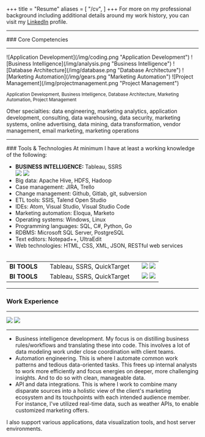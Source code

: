 +++
title = "Resume"
aliases = [
    "/cv",
]
+++
For more on my professional background including additional details around my work history, you can visit my <a href="https://www.linkedin.com/in/andrewrgoss" target="_blank">LinkedIn</a> profile. <!--You can also find a downloadable copy of my resume [here](/AndrewGoss_Resume.pdf).-->
<hr>
### <a name="core_competencies"></a>Core Competencies
<hr>
![Application Development](/img/coding.png "Application Development")
![Business Intelligence](/img/analysis.png "Business Intelligence")
![Database Architecture](/img/database.png "Database Architecture") 
![Marketing Automation](/img/gears.png "Marketing Automation")
![Project Management](/img/projectmanagement.png "Project Management")

<sub>Application Development, Business Intelligence, Database Architecture, Marketing Automation, Project Management</sub><br>

Other specialties: data engineering, marketing analytics, application development, consulting, data warehousing, data security, marketing systems, online advertising, data mining, data transformation, vendor management, email marketing, marketing operations

<hr>
### Tools & Technologies
At minimum I have at least a working knowledge of the following:

* <b>BUSINESS INTELLIGENCE:</b> Tableau, SSRS<br>
<a href="http://www.tableau.com" target="_blank"><img src="/img/tableau.png"></a>&nbsp;<a href="http://www.tableau.com" target="_blank"><img src="/img/mssqlserver.png"></a>
* Big data: Apache Hive, HDFS, Hadoop
* Case management: JIRA, Trello
* Change management: Github, Gitlab, git, subversion
* ETL tools: SSIS, Talend Open Studio
* IDEs: Atom, Visual Studio, Visual Studio Code
* Marketing automation: Eloqua, Marketo
* Operating systems: Windows, Linux
* Programming languages: SQL, C#, Python, Go
* RDBMS: Microsoft SQL Server, PostgreSQL
* Text editors: Notepad++, UltraEdit
* Web technologies: HTML, CSS, XML, JSON, RESTful web services
<br><br>

<table>
<tr>
    <td><b>BI TOOLS</b>&emsp;</td>
    <td>Tableau, SSRS, QuickTarget&emsp;</td>
	<td valign="middle"><a href="http://www.tableau.com" target="_blank"><img src="/img/tableau.png"></a>&nbsp;<a href="http://www.tableau.com" target="_blank"><img src="/img/mssqlserver.png"></a></td>
</tr>
<tr>
    <td><b>BI TOOLS</b>&emsp;</td>
    <td>Tableau, SSRS, QuickTarget&emsp;</td>
	<td valign="middle"><a href="http://www.tableau.com" target="_blank"><img src="/img/tableau.png"></a>&nbsp;<a href="http://www.tableau.com" target="_blank"><img src="/img/mssqlserver.png"></a></td>
</tr>
</table>

<hr>

### Work Experience
<hr>
<a href="http://www.digitaslbi.com/us" target="_blank"><img src="/img/digitaslbi_logo.png"></a>
<a href="http://www.quickpivot.com" target="_blank"><img src="/img/quickpivot_logo.png"></a>
<hr>

* Business intelligence development. My focus is on distilling business rules/workflows and translating these into code. This involves a lot of data modeling work under close coordination with client teams.
* Automation engineering. This is where I automate common work patterns and tedious data-oriented tasks. This frees up internal analysts to work more efficiently and focus energies on deeper, more challenging insights. And to do so with clean, manageable data.
* API and data integrations. This is where I work to combine many disparate sources into a holistic view of the client's marketing ecosystem and its touchpoints with each intended audience member. For instance, I've utilized real-time data, such as weather APIs, to enable customized marketing offers. 

I also support various applications, data visualization tools, and host server environments.